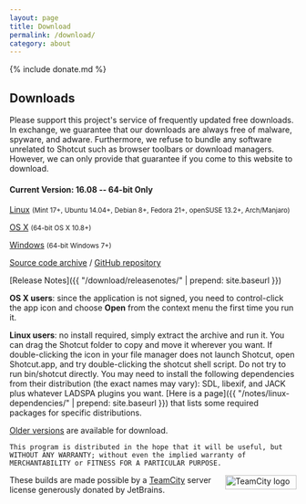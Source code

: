 ```yaml
---
layout: page
title: Download
permalink: /download/
category: about
---
```

{% include donate.md %}

## Downloads

Please support this project's service of frequently updated free
downloads. In exchange, we guarantee that our downloads are always free of
malware, spyware, and adware. Furthermore, we refuse to bundle any software
unrelated to Shotcut such as browser toolbars or download managers.
However, we can only provide that guarantee if you come to this website
to download.

#### Current Version: 16.08 -- 64-bit Only

[Linux](https://github.com/mltframework/shotcut/releases/download/v16.08/shotcut-debian8-x86_64-160804.tar.bz2)
<small>(Mint 17+, Ubuntu 14.04+, Debian 8+, Fedora 21+, openSUSE
13.2+, Arch/Manjaro)</small>

[OS
X](https://github.com/mltframework/shotcut/releases/download/v16.08/shotcut-osx-x86_64-160804.dmg)
<small>(64-bit OS X 10.8+)</small>

[Windows](https://github.com/mltframework/shotcut/releases/download/v16.08/shotcut-win64-160804.exe)
<small>(64-bit Windows 7+)</small>

[Source code
archive](https://github.com/mltframework/shotcut/releases/download/v16.08/shotcut-src-160801.tar.bz2)
/ [GitHub repository](https://github.com/mltframework/shotcut)

[Release Notes]({{ "/download/releasenotes/" | prepend: site.baseurl }})

**OS X users**: since the application is not signed, you need to
control-click the app icon and choose **Open** from the context menu the
first time you run it.

**Linux users**: no install required, simply extract the archive and run
it. You can drag the Shotcut folder to copy and move it wherever you
want. If double-clicking the icon in your file manager does not launch
Shotcut, open Shotcut.app, and try double-clicking the shotcut shell
script. Do not try to run bin/shotcut directly. You may need to install
the following dependencies from their distribution (the exact names may
vary): SDL, libexif, and JACK plus whatever LADSPA plugins you want.
[Here is a page]({{ "/notes/linux-dependencies/" | prepend: site.baseurl }}) that lists some required packages
for specific distributions.

[Older versions](https://github.com/mltframework/shotcut/releases/) are
available for download.

`This program is distributed in the hope that it will be useful, but
WITHOUT ANY WARRANTY; without even the implied warranty of MERCHANTABILITY
or FITNESS FOR A PARTICULAR PURPOSE.`

<a href="https://www.jetbrains.com/teamcity/"><img
width="125" alt="TeamCity logo" src="{{ site.baseurl }}/assets/img/logo_teamcity.png"
style="border: 0px; float: right; margin-left: 10px" title="JetBrains TeamCity" height="25"></a>
These builds are made possible by a <a href="https://www.jetbrains.com/teamcity/">TeamCity</a> server license generously donated by JetBrains.
